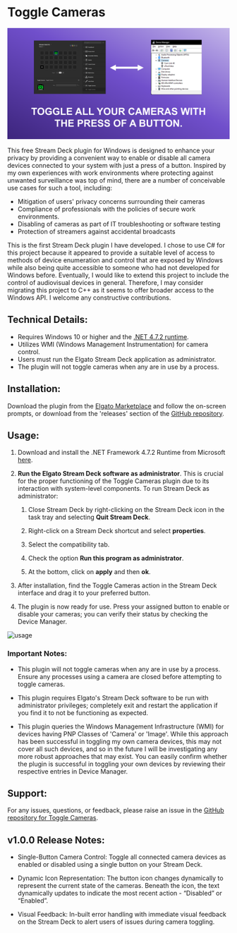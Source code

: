 # Toggle Cameras

![gallery-1](com.dataisinteresting.togglecameras/previews/gallery-1.png?raw=true)

This free Stream Deck plugin for Windows is designed to enhance your privacy by providing a convenient way to enable or disable all camera devices connected to your system with just a press of a button. Inspired by my own experiences with work environments where protecting against unwanted surveillance was top of mind, there are a number of conceivable use cases for such a tool, including:

* Mitigation of users' privacy concerns surrounding their cameras
* Compliance of professionals with the policies of secure work environments.
* Disabling of cameras as part of IT troubleshooting or software testing
* Protection of streamers against accidental broadcasts

This is the first Stream Deck plugin I have developed. I chose to use C# for this project because it appeared to provide a suitable level of access to methods of device enumeration and control that are exposed by Windows while also being quite accessible to someone who had not developed for Windows before. Eventually, I would like to extend this project to include the control of audiovisual devices in general. Therefore, I may consider migrating this project to C++ as it seems to offer broader access to the Windows API. I welcome any constructive contributions.

## Technical Details:

* Requires Windows 10 or higher and the [.NET 4.7.2 runtime](https://dotnet.microsoft.com/en-us/download/dotnet-framework/net472). 
* Utilizes WMI (Windows Management Instrumentation) for camera control.
* Users must run the Elgato Stream Deck application as administrator.
* The plugin will not toggle cameras when any are in use by a process. 

## Installation:
Download the plugin from the [Elgato Marketplace](https://marketplace.elgato.com/) and follow the on-screen prompts, or download from the 'releases' section of the [GitHub repository](https://github.com/dataisinteresting/togglecameras).


## Usage:

1. Download and install the .NET Framework 4.7.2 Runtime from Microsoft [here](https://dotnet.microsoft.com/en-us/download/dotnet-framework/net472).

2. **Run the Elgato Stream Deck software as administrator**.  This is crucial for the proper functioning of the Toggle Cameras plugin due to its interaction with system-level components. To run Stream Deck as administrator: 

    1. Close Stream Deck by right-clicking on the Stream Deck icon in the task tray and selecting **Quit Stream Deck**.

    2. Right-click on a Stream Deck shortcut and select **properties**.

    3. Select the compatibility tab.

    4. Check the option **Run this program as administrator**.

    5. At the bottom, click on **apply** and then **ok**.


3. After installation, find the Toggle Cameras action in the Stream Deck interface and drag it to your preferred button. 

4. The plugin is now ready for use. Press your assigned button to enable or disable your cameras; you can verify their status by checking the Device Manager.

![usage](usage.gif)

### Important Notes: 

* This plugin will not toggle cameras when any are in use by a process. Ensure any processes using a camera are closed before attempting to toggle cameras.
  
* This plugin requires Elgato's Stream Deck software to be run with administrator privileges; completely exit and restart the application if you find it to not be functioning as expected.
   
* This plugin queries the Windows Management Infrastructure (WMI) for devices having PNP Classes of 'Camera' or 'Image'. While this approach has been successful in toggling my own camera devices, this may not cover all such devices, and so in the future I will be investigating any more robust approaches that may exist. You can easily confirm whether the plugin is successful in toggling your own devices by reviewing their respective entries in Device Manager.

## Support:
For any issues, questions, or feedback, please raise an issue in the [GitHub repository for Toggle Cameras](https://github.com/dataisinteresting/togglecameras/issues).

## v1.0.0 Release Notes: 

* Single-Button Camera Control: Toggle all connected camera devices as enabled or disabled using a single button on your Stream Deck.

* Dynamic Icon Representation: The button icon changes dynamically to represent the current state of the cameras. Beneath the icon, the text dynamically updates to indicate the most recent action - “Disabled” or “Enabled”.

* Visual Feedback: In-built error handling with immediate visual feedback on the Stream Deck to alert users of issues during camera toggling.







